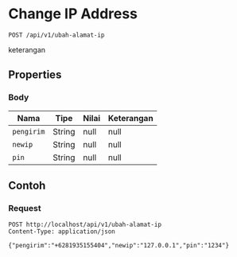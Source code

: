 # Change IP Address
```http
POST /api/v1/ubah-alamat-ip
```
keterangan
## Properties
### Body
Nama | Tipe | Nilai | Keterangan
--- | --- | --- | ---
<code>pengirim</code> | String | null | null
<code>newip</code> | String | null | null
<code>pin</code> | String | null | null
## Contoh
### Request
```http
POST http://localhost/api/v1/ubah-alamat-ip
Content-Type: application/json

{"pengirim":"+6281935155404","newip":"127.0.0.1","pin":"1234"}


```
